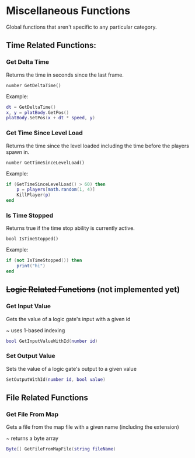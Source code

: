 # Miscellaneous Functions

Global functions that aren't specific to any particular category.

## Time Related Functions:

### Get Delta Time

Returns the time in seconds since the last frame.

```
number GetDeltaTime()
```

Example:

```lua
dt = GetDeltaTime()
x, y = platBody.GetPos()
platBody.SetPos(x + dt * speed, y)
```

### Get Time Since Level Load

Returns the time since the level loaded including the time before the players spawn in.

```
number GetTimeSinceLevelLoad()
```

Example:

```lua
if (GetTimeSinceLevelLoad() > 60) then
    p = players[math.random(1, 4)]
    KillPlayer(p)
end
```

### Is Time Stopped

Returns true if the time stop ability is currently active.

```
bool IsTimeStopped()
```

Example:

```lua
if (not IsTimeStopped()) then
    print("hi")
end
```

## ~~Logic Related Functions~~ (not implemented yet)

### Get Input Value

Gets the value of a logic gate's input with a given id

~ uses 1-based indexing

```lua
bool GetInputValueWithId(number id)
```

### Set Output Value

Sets the value of a logic gate's output to a given value

```lua
SetOutputWithId(number id, bool value)
```

## File Related Functions

### Get File From Map

Gets a file from the map file with a given name (including the extension)

~ returns a byte array

```lua
Byte[] GetFileFromMapFile(string fileName)
```
